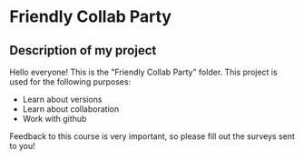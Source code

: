 # Friendly Collab Party

## Description of my project

Hello everyone! This is the "Friendly Collab Party" folder. This project is used for the following purposes:

- Learn about versions
- Learn about collaboration
- Work with github


Feedback to this course is very important, so please fill out the surveys sent to you! 
